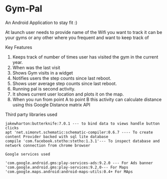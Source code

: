 # Gym-Pal
An Android Application to stay fit :)

At launch user needs to provide name of the Wifi you want to track it can be your gyms
or any other where you frequent and want to keep track of 

Key Features
1. Keeps track of number of times user has visited the gym in the current year.
2. When was the last visit
3. Shows Gym visits in a widget
4. Notifies users the step counts since last reboot.
5. Shows user average step counts since last reboot.
6. Running pal is second activity.
7. It shows current user location and plots it on the map.
8. When you run from point A to point B this activity  can calculate distance using this Google Distance matrix API

Third party libraries used 

    jakewharton:butterknife:7.0.1 --- to bind data to views handle button clicks
    apt 'net.simonvt.schematic:schematic-compiler:0.6.7 ---- To create content Provider backed with sql lite database
    compile 'com.facebook.stetho:stetho:1.3.1'--- To inspect database and network connection from chrome browser
    
    Google services used

    'com.google.android.gms:play-services-ads:9.2.0 --- For Ads banner
    'com.google.android.gms:play-services:9.2.0--- For Maps
    'com.google.maps.android:android-maps-utils:0.4+ For MAps
